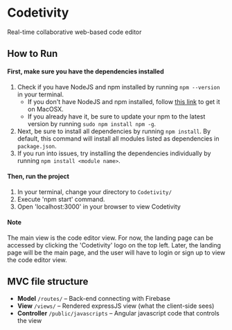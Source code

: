 # Codetivity
Real-time collaborative web-based code editor 

## How to Run
#### First, make sure you have the dependencies installed
1. Check if you have NodeJS and npm installed by running `npm --version` in your terminal.
    - If you don't have NodeJS and npm installed, follow [this link](https://changelog.com/posts/install-node-js-with-homebrew-on-os-x) to get it on MacOSX.
    - If you already have it, be sure to update your npm to the latest version by running `sudo npm install npm -g`.
2. Next, be sure to install all dependencies by running `npm install`. By default, this command will install all modules listed as dependencies in `package.json`.
3. If you run into issues, try installing the dependencies individually by running `npm install <module name>`.

#### Then, run the project
1. In your terminal, change your directory to `Codetivity/`
2. Execute 'npm start' command.
2. Open 'localhost:3000' in your browser to view Codetivity

#### Note
The main view is the code editor view. For now, the landing page can be accessed by clicking the 'Codetivity' logo on the top left. Later, the landing page will be the main page, and the user will have to login or sign up to view the code editor view.

## MVC file structure

- **Model** `/routes/` – Back-end connecting with Firebase
- **View** `/views/` – Rendered expressJS view (what the client-side sees)
- **Controller** `/public/javascripts` – Angular javascript code that controls the view

